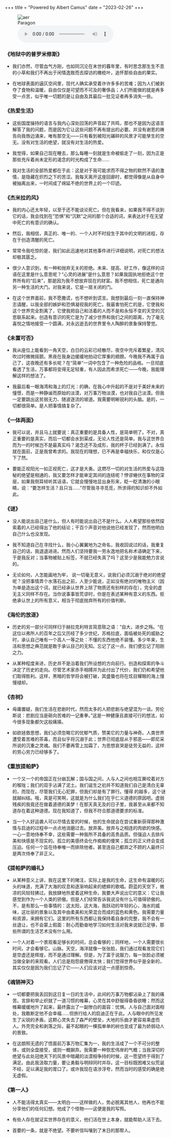 +++
title = "Powered by Albert Camus"
date = "2023-02-26"
+++

<link rel="stylesheet" href="/css/audio.min.css" />
<figure class="figure-center">
  <img src="https://static.yon.im/image/blog/powered-by-albert-camus/Paragon.jpg" alt="aer">
  <figcaption>Paragon</figcaption>
  <audio class="audio-control" controls>
    <source src="https://static.yon.im/audio/Paragon%20-%20A.N.O.%E3%80%81Shadowx.mp3" type="audio/mpeg">
    您的浏览器不支持 audio 元素。
  </audio>
</figure>



### 《地狱中的普罗米修斯》

- 我们亦然，尽管血气方刚，也如同沉沦在末世的暮年里，有时思念那生生不息的小草和我们不再出于闲情逸致而去探访的橄榄叶，追怀那些自由的果实。

- 在地球表面的逼仄空间里，现代人确实承受着许许多多的苦难；因为人们被剥夺了食物和温暖，自由仅仅是可望而不可及的奢侈品；人们所能做的就是再多受一点苦，似乎唯一切题的是让自由及其最后一批见证者再多消失一些。

### 《热爱生活》

- 这些国度操持的语言与我内心深处回荡的声音起了共鸣，那也不是因为这语言解答了我的问题，而是因为它让这些问题不再有提出的必要。并没有谢恩的祷告向我唇边涌来，唯有那空无——只有看到被阳光碾碎的风景才可能孳生的空无。没有对生活的绝望，就没有对生活的热爱。

- 我觉得，如果自己现在睡去，那么每睡一刻就是生命被偷走了一刻，因为正是那些充斥着尚未定形的渴念的时光构成了生命……

- 我对生活的全部热爱都在于此：这是对于我可能求而不得之物的默然不语的激情，是隐藏在炽烈之下的苦涩。我每天离开这座回廊时，都觉得像是从自身中被抽离出来，一时间成了绵延不绝的世界上的一个印迹。

### 《杰米拉的风》

- 我的内心还太年轻，以至于还不能谈论死亡。但在我看来，如果我不得不谈到它的话，我会找到在”恐惧”和“沉默”之间的那个合适的词，来表达对于在无望中死亡的有意识的确认。

- 然后，我相信，真正的、唯一的、一个人时不时投生于其中的文明的进程，存在于创造清醒的死亡。

- 常常令我吃惊的是，我们如此迅速地对其他事件进行详细说明，对死亡的想法却极其匮乏。

- 很少人意识到，有一种和抛弃无关的拒绝。未来、提高、好工作，像这样的词语在这里是什么意思呢？“心灵的进展”是什么意思？如果我固执地拒绝这个世界所有的“后来”，那是因为我不想放弃现在的财富。我不想相信，死亡是通向另一种生活的大门。对我来说，它是一扇关闭的门。

-  在这个世界面前，我不愿撒谎，也不想听到谎言。我想到最后一刻一直保持神志请醒，以我全部的嫉妒和恐惧凝视我的死亡。我最害怕死亡的是，它使我和这个世界完全割离了，它使我把自己和活着的人而不是和永恒不变的天空的沉思联系起来。创造有意识的死亡是为了减少世界和我们之间的距离，为了毫无喜悦之情地接受一个圆满，对永远逝去的世界里令人陶醉的景象保持警觉。

### 《未置可否》

- 我从座位上能看到一角天空，白日的云彩已经散尽，夜空中充斥着繁星，清风吹过时微微摇颤。黑夜在我身边缓缓地拍动它厚重的翅膀。今晚我不再属于自己了，这夜晚还有多长呢？在“简单”一词中包含了一种危险的品格。一旦彻底看透了生活，万事都将变得无足轻重，有人因此而希求死亡——今晚，我能理解这样的想法了。

- 我最后看一眼海湾和海上的灯光：的确，在我心中升起的不是对于美好未来的憧憬，而是一种静谧而原始的淡漠，对万事万物淡漠，也对我自己淡漠。但我一定要跳出这贫弱无力、随波逐流的坡道。我需要明晰锐利的头脑。是的，一切都很简单。是人把事情搞复杂了。

### 《一体两面》

- 我可以说，并且马上就要说：真正重要的是具备人性，是简单明了。不对，真正重要的是真实，而后一切都会水到渠成，无论人性还是简单。我与这世界合而为一的时候岂不是最真实吗？渴念还不及成形，我的杯子已经到满了。永恒就在面前，正是我曾希求的。我现在的理想，已不再是幸福快乐，和仅仅是心下了然。

- 要能正视阳光一如正视死亡，这才是大勇。这燃尽一切的对生活的热爱与这隐秘的绝望是相通的，我又要怎样才能审定其间的连结呢？悖谬蜷伏在事物的深层，如果我侧耳倾听其话语，它就会慢慢地显出身形来，眨一眨清澈的小眼睛，说：“要怎样生活？且只当……”尽管我寻寻觅觅，所求得的知识却不外如此。

### 《谜》

- 没人能说出自己是什么，但人有时能说出自己不是什么。人人希望那些依然探索着的人已经得出了他的结论；干百个声音对他说他已经发现了，然而他明白自己什么也没发现。

- 我不知道自己在寻找什么，我小心翼翼地为之命名，我收回说过的话，我重复自己的话，我退退进进。然而人们坚持要我一劳永逸地把名称术语确定下来，于是我反对；当事物被贴上标签，不就已经失真了吗？这至少是我能勉力言说的。

- 无论如何，人怎能画地为牢， 说一切毫无意义，说我们必须沉溺于绝对的绝望呢？没把事情弄个水落石出之前，人至少能说，正如没有绝对的唯物主义（因为单是造出这个词，就已经承认世界上除了物质还有别样的存在），完全的虚无主义同样不存在。当你说事事皆荒谬时，你是在表述某种有意义的东西。拒绝承认世上的所有意义，相当于彻底抛弃所有的价值判断。

### 《海伦的放逐》

- 历史的另一部分可同样归于赫拉克利特言简意赅之语：”自大，进步之殇。“在这位以弗所人的百年之后又历经了多少世纪，苏格拉底，面临被处死的威胁之时，承认自己唯有一个高人一等之处：不懂的东西他绝不装懂。多少年来，生活和思想之典范就是敢于承认目己的无知。忘记了这一点，我们便忘记了阳刚之力。

- 从某种程度来进，历史并不是治着我们所设想的方向前行。创造和探索的争斗决定了历史的走向。尽管艺术家赤手相搏并为此付出了代价，我们仍和希望他们取得胜利。这样，黑暗的哲学将会被打破，其盛蜃也将在炫目耀眼的海上慢慢褪却。

### 《杏树》

- 毋庸置疑，我们生活在悲剧时代，然而太多的人把悲剧与绝望混为一谈。劳伦斯说：悲剧应当是砸向苦难的一记重拳。”这是一种健康且直接可行的想法，如今很多现象都欠这般痛揍。

- 如欲拯救思想，我们必须忽略它的忧郁气质，赞美它的力量与神奇。人类世界遭受着苦难的茶毒，而且似乎将沉溺于此；世界已彻底屈从于邪恶——即尼采所说的沉重之灵魂。我们不要再雪上加霜了，为思想哀哭是徒劳无益的，这样的劳心劳力已经够多了。

### 《重放提帕萨》

- 一个又一个的帝国正在分崩瓦解；国与国之间，人与人之间也相互撕咬着对方的喉咙；我们的双手沾满了泥土。我们诞生之初并不知道我们自己是清白无辜的，而现在，尽管我们无心犯罪，但我们却是有了罪行。懂得
的越多，这个谜就越纠结。哦，真是可笑啊，这就是为什么我们在乎仁义道德的原因吧。虚弱残疾的我竟还在做着道德的美梦！在那天真无及的日子里，我甚至从来都不知道存在着这种道德。现在我知道了，但我不符合那道德要求的标准。

- 当一个人好运袭人可以尽情去爱的时候，他的生命就会在尝试重新获得那种激情与启迪的过程中一点点地消磨过去。放弃美。放弃与之相连的肉欲的快感。一心一意地侍奉不幸，这些需要一种我所不具备的高贵品质。但强迫人去排斥美和快感是不现实的。孤立的美感终会化作痴痴的傻笑；孤立的正义终会变成压迫。任何一个旨在侍奉唯一而排除他者。甚至连自己都弃之不顾的人最终只是两次侍奉了非正义。

### 《提帕萨的婚礼》

- 从某种意义上讲，我在这里下的赌注，实际上是我的生命，这生命有温暖的石头的味道，充满了大海的叹息和逐渐响起来的蟋蟀的歌唱。蔚蓝的天空下，微凉的风轻轻拂过。我放肆地热爱着这种生命，我要大声说出它的意义：它让我感觉到作为一个人类的骄傲。但是人们经常告诉我说没有什么可值得骄傲的。不，是有那么一些事情的：这太阳，这大海，我跃动的年轻的心，海水的威味，这壮丽的景象以及其中由柔美和光荣混合而成的蓝色和黄色。我需要力量和资源，来拥有它们。这里的所有东西都让我保持着自身的完整，我不会有一丝退让，也不会蒙上假面：耐心而勤奋地学习如何生活对我来说就已足够，那些所谓的生活艺术没有什么用。

- 一个人对着一个景观看足够长的时间，总会看够的；同样地，一个人需要很长时间，才会看够它。山脉。天空，海洋就像一张张脸，我们通过观看发现它们是空虚还是辉煌，而不是通过理解。但是，为了富于说服力，每一张脸必须被当做全新的来观看。人们总是抱怨疲倦得太快；我们觉得世界似乎是全新的，其实仅仅是因为我们忘记了它——人们应该对这一点感到惊奇。		

### 《魂销神灭》

- 一切都要把我丢回到这日复一日的生活中，此间的万事万物都沾染上了我的痛苦。言辞和举止织就了一道习惯的帷幕，心灵在其中舒服得昏昏欲睡；然而这帷幕缓缓地升了起来，最终露出了一副惨白的面容：忧惧。人与自己面对面相处，我敢断定他不会幸福……但旅行给人的启迪正在于此。人与眼中的所见发生了尖锐的矛盾，这颗心灵失去了森严的壁垒，大地的乐曲才更容易乘虚而人。外壳完全和剥落之际，最不起眼的一棵孤单单的树也变成了最为娇弱动人的景致。

- 在这朗照无遗的了悟面前万事万物汇集为一，我的生活成了一个不可分的整体，或则全盘接受，或则一概摒弃。我需要一种恢宏伟岸的气概；当我深切的绝望与此处冠绝天下的风景中暗藏的淡漠相争持的时候，这一愿望终于得到了满足。由此我汲取力量，要让勇毅与明辩同时并存。这一目标既困难又似荒诞不经，足以满足我的胃口了。或许我现在语涉浮夸，然而当时的感受的确是绝无虚假。

### 《第一人》

- 人不能活得太真实——太明白——这样做的人，势必脱离其他人，他再也不能分享他们的任何幻想。他成了个怪物——这便是我的写照。

- 有些人存在就证实世界存在的意义，他们活在世上本身，就能帮助人活下去。

- 首要的一条，就是不绝望。不要听信叫嚷到了末日的那帮人。